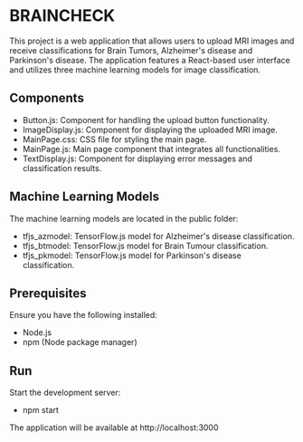 # BRAINCHECK

This project is a web application that allows users to upload MRI images and receive classifications for Brain Tumors, Alzheimer's disease and Parkinson's disease. The application features a React-based user interface and utilizes three machine learning models for image classification.

## Components
- Button.js: Component for handling the upload button functionality.
- ImageDisplay.js: Component for displaying the uploaded MRI image.
- MainPage.css: CSS file for styling the main page.
- MainPage.js: Main page component that integrates all functionalities.
- TextDisplay.js: Component for displaying error messages and classification results.

## Machine Learning Models
The machine learning models are located in the public folder:
- tfjs_azmodel: TensorFlow.js model for Alzheimer's disease classification.
- tfjs_btmodel: TensorFlow.js model for Brain Tumour classification.
- tfjs_pkmodel: TensorFlow.js model for Parkinson's disease classification.

## Prerequisites
Ensure you have the following installed:
- Node.js
- npm (Node package manager)

## Run
Start the development server:
- npm start

The application will be available at http://localhost:3000
